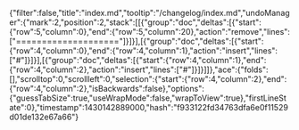 {"filter":false,"title":"index.md","tooltip":"/changelog/index.md","undoManager":{"mark":2,"position":2,"stack":[[{"group":"doc","deltas":[{"start":{"row":5,"column":0},"end":{"row":5,"column":20},"action":"remove","lines":["===================="]}]}],[{"group":"doc","deltas":[{"start":{"row":4,"column":0},"end":{"row":4,"column":1},"action":"insert","lines":["#"]}]}],[{"group":"doc","deltas":[{"start":{"row":4,"column":1},"end":{"row":4,"column":2},"action":"insert","lines":["#"]}]}]]},"ace":{"folds":[],"scrolltop":0,"scrollleft":0,"selection":{"start":{"row":4,"column":2},"end":{"row":4,"column":2},"isBackwards":false},"options":{"guessTabSize":true,"useWrapMode":false,"wrapToView":true},"firstLineState":0},"timestamp":1430142889000,"hash":"f933122fd34763dfa6e0f11529d01de132e67a66"}